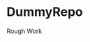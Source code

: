 # DummyRepo
Rough Work 


























































































































































